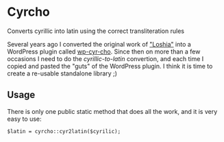 # Cyrcho
Converts cyrillic into latin using the correct transliteration rules

Several years ago I converted the original work of ["Loshia"](http://loshia.com/wp/cyrillic-slugs/) into a WordPress plugin called [wp-cyr-cho](https://wordpress.org/plugins/wp-cyr-cho/). Since then on more than a few occasions I need to do the *cyrillic-to-latin* convertion, and each time I copied and pasted the "guts" of the WordPress plugin. I think it is time to create a re-usable standalone library ;)

## Usage
There is only one public static method that does all the work, and it is very easy to use:

	$latin = cyrcho::cyr2latin($cyrilic);


